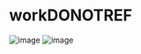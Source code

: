 # workDONOTREF
![image](https://user-images.githubusercontent.com/79867275/145714626-96cd2ac9-3188-4581-8a6e-03fbf688fa51.png)
![image](https://user-images.githubusercontent.com/79867275/145714649-19ed42bd-1f15-4455-a938-e304d9c651bb.png)
